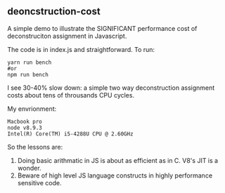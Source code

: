 deoncstruction-cost
--------

A simple demo to illustrate the SIGNIFICANT performance cost of deconstruciton assignment in Javascript.

The code is in index.js and straightforward.  To run:  

    yarn run bench
    #or 
    npm run bench

I see 30-40% slow down: a simple two way deconstruction assignment costs about tens of throusands CPU cycles.

My envrionment:  

    Macbook pro
    node v8.9.3
    Intel(R) Core(TM) i5-4288U CPU @ 2.60GHz

So the lessons are:

1. Doing basic arithmatic in JS is about as efficient as in C.  V8's JIT is a wonder.
2. Beware of high level JS language constructs in highly performance sensitive code.